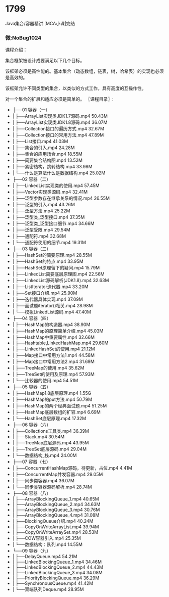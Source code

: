 # 1799
Java集合/容器精讲 |MCA小课|完结
### 微:NoBug1024 


课程介绍：

集合框架被设计成要满足以下几个目标。

该框架必须是高性能的。基本集合（动态数组，链表，树，哈希表）的实现也必须是高效的。

该框架允许不同类型的集合，以类似的方式工作，具有高度的互操作性。

对一个集合的扩展和适应必须是简单的。
〖课程目录〗:

- ├──01 容器（一）  
- |   ├──ArrayList实现类JDK1.7源码.mp4  50.43M
- |   ├──ArrayList实现类JDK1.8源码.mp4  36.07M
- |   ├──Collection接口的遍历方式.mp4  32.67M
- |   ├──Collection接口的常用方法.mp4  47.89M
- |   ├──List接口.mp4  41.03M
- |   ├──集合的引入.mp4  24.28M
- |   ├──集合的应用场合.mp4  18.55M
- |   ├──简要集合结构图.mp4  13.52M
- |   ├──紧密结构，跳转结构.mp4  33.98M
- |   └──什么是算法什么是数据结构.mp4  25.02M
- ├──02 容器（二）  
- |   ├──LinkedList实现类的使用.mp4  57.45M
- |   ├──Vector实现类源码.mp4  32.41M
- |   ├──泛型参数存在继承关系的情况.mp4  26.55M
- |   ├──泛型的引入.mp4  43.26M
- |   ├──泛型方法.mp4  25.22M
- |   ├──泛型类_泛型接口.mp4  37.35M
- |   ├──泛型类_泛型接口细节.mp4  34.66M
- |   ├──泛型受限.mp4  29.54M
- |   ├──通配符.mp4  32.68M
- |   └──通配符使用的细节.mp4  19.31M
- ├──03 容器（三）  
- |   ├──HashSet的简要原理.mp4  28.55M
- |   ├──HashSet的特点.mp4  33.95M
- |   ├──HashSet原理留下的疑问.mp4  15.79M
- |   ├──LinkedList简要底层原理图.mp4  22.56M
- |   ├──LinkedList源码解析(JDK1.8).mp4  32.63M
- |   ├──ListIterator迭代器.mp4  33.20M
- |   ├──Set接口介绍.mp4  25.90M
- |   ├──迭代器具体实现.mp4  37.09M
- |   ├──面试题iterator()相关.mp4  28.98M
- |   └──模拟LinkedList源码.mp4  47.40M
- ├──04 容器（四）  
- |   ├──HashMap的构造器.mp4  38.90M
- |   ├──HashMap的原理简单介绍.mp4  45.03M
- |   ├──HashMap中重要属性.mp4  32.66M
- |   ├──Hashtable,LinkedHashMap.mp4  29.60M
- |   ├──LinkedHashSet的使用.mp4  21.12M
- |   ├──Map接口中常用方法1.mp4  44.58M
- |   ├──Map接口中常用方法2.mp4  31.69M
- |   ├──TreeMap的使用.mp4  35.62M
- |   ├──TreeSet的使用及原理.mp4  57.93M
- |   └──比较器的使用.mp4  54.51M
- ├──05 容器（五）  
- |   ├──HashMap1.8底层原理.mp4  1.55G
- |   ├──HashMap的put方法.mp4  50.79M
- |   ├──HashMap的两个经典面试题.mp4  51.25M
- |   ├──HashMap底层数组的扩容.mp4  6.69M
- |   └──HashSet底层原理.mp4  17.32M
- ├──06 容器（六）  
- |   ├──Collections工具类.mp4  36.39M
- |   ├──Stack.mp4  30.54M
- |   ├──TreeMap底层源码.mp4  43.95M
- |   ├──TreeSet底层源码.mp4  29.04M
- |   └──数据结构_栈.mp4  24.00M
- ├──07 容器（七）  
- |   ├──ConcurrentHashMap源码，待更新，占位.mp4  4.41M
- |   ├──ConcurrentMap并发容器.mp4  29.05M
- |   ├──同步类容器.mp4  36.07M
- |   └──同步类容器源码解析.mp4  28.74M
- ├──08 容器（八）  
- |   ├──ArrayBlockingQueue_1.mp4  40.65M
- |   ├──ArrayBlockingQueue_2.mp4  34.63M
- |   ├──ArrayBlockingQueue_3.mp4  30.76M
- |   ├──ArrayBlockingQueue_4.mp4  31.08M
- |   ├──BlockingQueue介绍.mp4  40.24M
- |   ├──CopyOnWriteArrayList.mp4  39.94M
- |   ├──CopyOnWriteArraySet.mp4  28.53M
- |   ├──COW容器引入.mp4  25.35M
- |   └──数据结构：队列.mp4  14.55M
- └──09 容器（九）  
- |   ├──DelayQueue.mp4  54.21M
- |   ├──LinkedBlockingQueue_1.mp4  34.46M
- |   ├──LinkedBlockingQueue_2.mp4  44.43M
- |   ├──LinkedBlockingQueue_3.mp4  34.08M
- |   ├──PriorityBlockingQueue.mp4  36.29M
- |   ├──SynchronousQueue.mp4  41.42M
- |   └──双端队列Deque.mp4  28.95M

